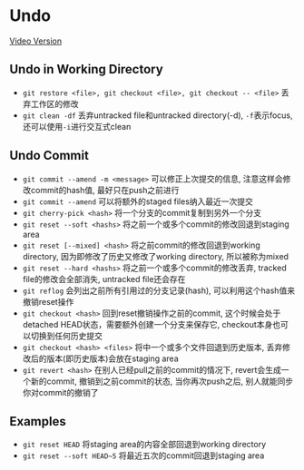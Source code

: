 # Undo

[Video Version](https://www.youtube.com/watch?v=FdZecVxzJbk&list=PL-osiE80TeTuRUfjRe54Eea17-YfnOOAx&index=2)

## Undo in Working Directory
* `git restore <file>, git checkout <file>, git checkout -- <file>` 丢弃工作区的修改
* `git clean -df` 丢弃untracked file和untracked directory(-d), `-f`表示focus, 还可以使用`-i`进行交互式clean

## Undo Commit
* `git commit --amend -m <message>` 可以修正上次提交的信息, 注意这样会修改commit的hash值, 最好只在push之前进行
* `git commit --amend` 可以将额外的staged files纳入最近一次提交
* `git cherry-pick <hash>` 将一个分支的commit复制到另外一个分支
* `git reset --soft <hashs>` 将之前一个或多个commit的修改回退到staging area
* `git reset [--mixed] <hash>` 将之前commit的修改回退到working directory, 因为即修改了历史又修改了working directory, 所以被称为mixed
* `git reset --hard <hashs>` 将之前一个或多个commit的修改丢弃, tracked file的修改会全部消失, untracked file还会存在
* `git reflog` 会列出之前所有引用过的分支记录(hash), 可以利用这个hash值来撤销reset操作
* `git checkout <hash>` 回到reset撤销操作之前的commit, 这个时候会处于detached HEAD状态，需要额外创建一个分支来保存它,
checkout本身也可以切换到任何历史提交
* `git checkout <hash> <files>` 将中一个或多个文件回退到历史版本, 丢弃修改后的版本(即历史版本)会放在staging area
* `git revert <hash>` 在别人已经pull之前的commit的情况下, revert会生成一个新的commit, 撤销到之前commit的状态,
当你再次push之后, 别人就能同步你对commit的撤销了

## Examples
* `git reset HEAD` 将staging area的内容全部回退到working directory
* `git reset --soft HEAD~5` 将最近五次的commit回退到staging area

